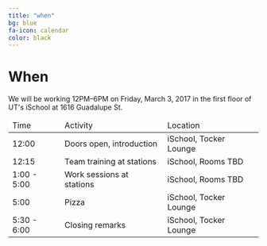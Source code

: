 ```yaml
---
title: "when"
bg: blue
fa-icon: calendar
color: black
---
```


# When

We will be working 12PM–6PM on Friday, March 3, 2017 in the first floor of UT's iSchool at 1616 Guadalupe St.

<div class="table-responsive">
  <table class="table">
    <thead><tr><td>Time</td><td>Activity</td><td>Location</td></tr></thead>
    <tbody>
      <tr><td>12:00</td><td>Doors open, introduction</td><td>iSchool, Tocker Lounge</td></tr>
      <tr><td>12:15</td><td>Team training at stations</td><td>iSchool, Rooms TBD</td></tr>
      <tr><td>1:00 - 5:00</td><td>Work sessions at stations</td><td>iSchool, Rooms TBD</td></tr>
      <tr><td>5:00</td><td>Pizza</td><td>iSchool, Tocker Lounge</td></tr>
      <tr><td>5:30 - 6:00</td><td>Closing remarks</td><td>iSchool, Tocker Lounge</td></tr>
    </tbody>
  </table>
</div>
